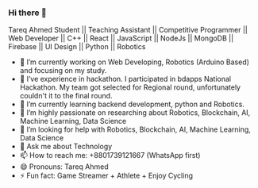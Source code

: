 ### Hi there 👋

Tareq Ahmed
Student || Teaching Assistant || Competitive Programmer || Web Developer || C++ || React || JavaScript || NodeJs || MongoDB || Firebase || UI Design || Python || Robotics

- 🔭 I’m currently working on Web Developing, Robotics (Arduino Based) and focusing on my study.
- 🔭 I’ve experience in hackathon. I participated in bdapps National Hackathon. My team got selected for Regional round, unfortunately couldn't it to the final round.
- 🌱 I’m currently learning backend development, python and Robotics.
- 👯 I’m highly passionate on researching about Robotics, Blockchain, AI, Machine Learning, Data Science
- 🤔 I’m looking for help with Robotics, Blockchain, AI, Machine Learning, Data Science
- 💬 Ask me about Technology
- 📫 How to reach me: +8801739121667 (WhatsApp first)
- 😄 Pronouns: Tareq Ahmed
- ⚡ Fun fact: Game Streamer + Athlete + Enjoy Cycling

<!--
**Tareq-Ahmed-Github/Tareq-Ahmed-Github** is a ✨ _special_ ✨ repository because its `README.md` (this file) appears on your GitHub profile.

Here are some ideas to get you started:

- 🔭 I’m currently working on ...
- 🌱 I’m currently learning ...
- 👯 I’m looking to collaborate on ...
- 🤔 I’m looking for help with ...
- 💬 Ask me about ...
- 📫 How to reach me: ...
- 😄 Pronouns: ...
- ⚡ Fun fact: ...
-->
